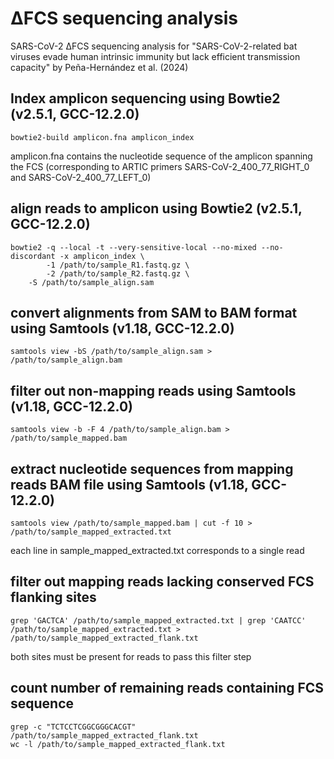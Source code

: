 # ΔFCS sequencing analysis

SARS-CoV-2 ΔFCS sequencing analysis for "SARS-CoV-2-related bat viruses evade human intrinsic immunity but lack efficient transmission capacity" by Peña-Hernández et al. (2024)

## Index amplicon sequencing using Bowtie2 (v2.5.1, GCC-12.2.0)
```
bowtie2-build amplicon.fna amplicon_index
```
amplicon.fna contains the nucleotide sequence of the amplicon spanning the FCS (corresponding to ARTIC primers SARS-CoV-2_400_77_RIGHT_0 and SARS-CoV-2_400_77_LEFT_0)

## align reads to amplicon using Bowtie2 (v2.5.1, GCC-12.2.0)
```
bowtie2 -q --local -t --very-sensitive-local --no-mixed --no-discordant -x amplicon_index \
        -1 /path/to/sample_R1.fastq.gz \
        -2 /path/to/sample_R2.fastq.gz \
	-S /path/to/sample_align.sam
```

## convert alignments from SAM to BAM format using Samtools (v1.18, GCC-12.2.0)
```
samtools view -bS /path/to/sample_align.sam > /path/to/sample_align.bam
```

## filter out non-mapping reads using Samtools (v1.18, GCC-12.2.0)
```
samtools view -b -F 4 /path/to/sample_align.bam > /path/to/sample_mapped.bam
```

## extract nucleotide sequences from mapping reads BAM file using Samtools (v1.18, GCC-12.2.0)
```
samtools view /path/to/sample_mapped.bam | cut -f 10 > /path/to/sample_mapped_extracted.txt
```
each line in sample_mapped_extracted.txt corresponds to a single read

## filter out mapping reads lacking conserved FCS flanking sites
```
grep 'GACTCA' /path/to/sample_mapped_extracted.txt | grep 'CAATCC' /path/to/sample_mapped_extracted.txt > /path/to/sample_mapped_extracted_flank.txt
```
both sites must be present for reads to pass this filter step

## count number of remaining reads containing FCS sequence  
```
grep -c "TCTCCTCGGCGGGCACGT" /path/to/sample_mapped_extracted_flank.txt
wc -l /path/to/sample_mapped_extracted_flank.txt
```
